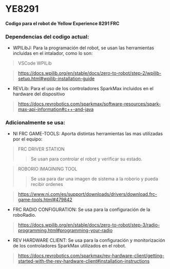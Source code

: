 # YE8291
#### Codigo para el robot de Yellow Experience 8291 FRC

### Dependencias del codigo actual:
* WPILibJ:
Para la programación del robot, se usan las herramientas incluidas en el intalador, como lo son:
> VSCode WPILib

> https://docs.wpilib.org/en/stable/docs/zero-to-robot/step-2/wpilib-setup.html#wpilib-installation-guide
* REVLib:
Para el uso de los controladores SparkMax incluidos en el hardware del dispositivo
> https://docs.revrobotics.com/sparkmax/software-resources/spark-max-api-information#c++-and-java

### Adicionalmente se usa:
* NI FRC GAME-TOOLS:
Aporta distintas herramientas las mas utilizadas por el equipo:
> FRC DRIVER STATION
>> Se usan para controlar el robot y verificar su estado.

> ROBORIO IMAGINING TOOL
>> Se usa para dar una imagen de sistema a la roborio y pueda recibir ordenes

> https://www.ni.com/es/support/downloads/drivers/download.frc-game-tools.html#479842
* FRC RADIO CONFIGURATION:
Se usa para la configuración de la roboRadio.
> https://docs.wpilib.org/en/stable/docs/zero-to-robot/step-3/radio-programming.html#programming-your-radio
* REV HARDWARE CLIENT:
Se usa para la configuración y monitorización de los controladores SparkMax utilizados
en el robot.
> https://docs.revrobotics.com/sparkmax/rev-hardware-client/getting-started-with-the-rev-hardware-client#installation-instructions
